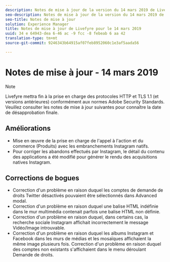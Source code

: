 ```yaml
---
description: Notes de mise à jour de la version du 14 mars 2019 de Livefyre.
seo-description: Notes de mise à jour de la version du 14 mars 2019 de Livefyre.
seo-title: Notes de mise à jour
solution: Experience Manager
title: Notes de mise à jour de Livefyre pour le 14 mars 2019
uuid: 34 e 64943-dea 6-46 ac -9 fcc -8 febeab 6 aa 42
translation-type: tm+mt
source-git-commit: 9246343b64915af07feb8952060c1e3af5aada56

---
```



# Notes de mise à jour - 14 mars 2019

>[!NOTE]
>
>Livefyre mettra fin à la prise en charge des protocoles HTTP et TLS 1.1 (et versions antérieures) conformément aux normes Adobe Security Standards. Veuillez consulter les notes de mise à jour suivantes pour connaître la date de désapprobation finale.

## Améliorations

* Mise en œuvre de la prise en charge de l&#39;appel à l&#39;action et du commerce (Produits) avec les embranchements Instagram natifs.
* Pour corriger les abandons effectués par Instagram, le détail du contenu des applications a été modifié pour générer le rendu des acquisitions natives Instagram.


## Corrections de bogues

* Correction d&#39;un problème en raison duquel les comptes de demande de droits Twitter désactivés pouvaient être sélectionnés dans Advanced modal.
* Correction d&#39;un problème en raison duquel une balise HTML indéfinie dans le mur multimédia contenait parfois une balise HTML non définie.
* Correction d&#39;un problème en raison duquel, dans certains cas, la recherche sociale Instagram affichait incorrectement le message Vidéo/Image introuvable.
* Correction d&#39;un problème en raison duquel les albums Instagram et Facebook dans les murs de médias et les mosaïques affichaient la même image plusieurs fois.
Correction d&#39;un problème en raison duquel des comptes non existants s&#39;affichaient dans le menu déroulant Demande de droits.